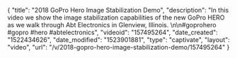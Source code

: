 {
    "title": "2018 GoPro Hero Image Stabilization Demo",
    "description": "In this video we show the image stabilization capabilities of the new GoPro HERO as we walk through Abt Electronics in Glenview, Illinois.  \n\n#goprohero #gopro #hero #abtelectronics",
    "videoid": "157495264",
    "date_created": "1522434626",
    "date_modified": "1523901881",
    "type": "captivate",
    "layout": "video",
    "url": "\/v\/2018-gopro-hero-image-stabilization-demo\/157495264"
}